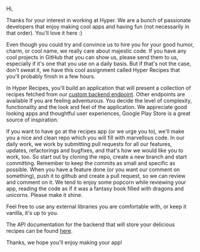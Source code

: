 Hi,

Thanks for your interest in working at Hyper. We are a bunch of passionate developers that enjoy making cool apps and having fun (not necessarily in that order). You'll love it here :)

Even though you could try and convince us to hire you for your good humor, charm, or cool name, we really care about majestic code. If you have any cool projects in GitHub that you can show us, please send them to us, especially if it's one that you use on a daily basis. But if that's not the case, don't sweat it, we have this cool assignment called Hyper Recipes that you'll probably finish in a few hours.

In Hyper Recipes, you'll build an application that will present a collection of recipes fetched from our [custom backend endpoint](http://hyper-recipes.herokuapp.com/recipes). Other endpoints are available if you are feeling adventurous. You decide the level of complexity, functionality and the look and feel of the application. We appreciate good looking apps and thoughtful user experiences, Google Play Store is a great source of inspiration.

If you want to have go at the recipes app (or we urge you to), we'll make you a nice and clean repo which you will fill with marvellous code. In our daily work, we work by submitting pull requests for all our features, updates, refactorings and bugfixes, and that's how we would like you to work, too. So start out by cloning the repo, create a new branch and start committing. Remember to keep the commits as small and specific as possible. When you have a feature done (or you want our comment on something), push it to github and create a pull request, so we can review and comment on it. We tend to enjoy some popcorn while reviewing your app, reading the code as if it was a fantasy book filled with dragons and unicorns. Please make it shine.

Feel free to use any external libraries you are comfortable with, or keep it vanilla, it's up to you.

The API documentation for the backend that will store your delicious recipes can be found [here](https://github.com/hyperoslo/hyper-recipes/blob/master/README.md).

Thanks, we hope you'll enjoy making your app!

